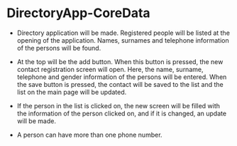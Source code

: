 # DirectoryApp-CoreData

* Directory application will be made. Registered people will be listed at the opening of the application. Names, surnames and telephone information of the persons will be found. 

* At the top will be the add button. When this button is pressed, the new contact registration screen will open. Here, the name, surname, telephone and gender information of the persons will be entered. When the save button is pressed, the contact will be saved to the list and the list on the main page will be updated.

* If the person in the list is clicked on, the new screen will be filled with the information of the person clicked on, and if it is changed, an update will be made.

* A person can have more than one phone number.
 
